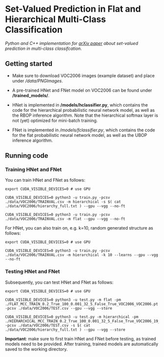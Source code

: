 # Set-Valued Prediction in Flat and Hierarchical Multi-Class Classification

*Python and C++ implementation for [arXiv paper](https://arxiv.org/abs/1906.08129) about set-valued prediction in multi-class classifcation.*

## Getting started

* Make sure to download VOC2006 images (example dataset) and place under */data/PNGImages*.

* A pre-trained HNet and FNet model on VOC2006 can be found under **/trained_models/**.

* HNet is implemented in **/models/hclassifier.py**, which contains the code for the hierarchical probabilistic neural network model, as well as the RBOP
inference algorithm. Note that the hierarchical softmax layer is not (yet) optimized for mini-batch training. 

* FNet is implemented in */models/fclassifier.py*, which contains the 
code for the flat probabilistic neural network model, as well as the UBOP 
inference algorithm.

## Running code 

### Training HNet and FNet

You can train HNet and FNet as follows:

```
export CUDA_VISIBLE_DEVICES=0 # use GPU

CUDA_VISIBLE_DEVICES=0 python3 -u train.py -pcsv ./data/VOC2006/TRAINVAL.csv -m hierarchical -s $( cat ./data/VOC2006/hierarchy_full.txt ) --gpu --vgg --no-ft 

CUDA_VISIBLE_DEVICES=0 python3 -u train.py -pcsv ./data/VOC2006/TRAINVAL.csv -m flat --gpu --vgg --no-ft 
```

For HNet, you can also train on, e.g. k=10, random generated structure as follows:

```
export CUDA_VISIBLE_DEVICES=0 # use GPU

CUDA_VISIBLE_DEVICES=0 python3 -u train.py -pcsv ./data/VOC2006/TRAINVAL.csv -m hierarchical -k 10 --learns --gpu --vgg --no-ft 
```


### Testing HNet and FNet

Subsequently, you can test HNet and FNet as follows:

```
export CUDA_VISIBLE_DEVICES=0 # use GPU

CUDA_VISIBLE_DEVICES=0 python3 -u test.py -m flat -pm ./FLAT_MCC_TRAIN_0.2_True_100_0.001_32_5_False_True_VOC2006_VOC2006.pt -pcsv ./data/VOC2006/TEST.csv --gpu --vgg --store 

CUDA_VISIBLE_DEVICES=0 python3 -u test.py -m hierarchical -pm ./HIERARCHICAL_MCC_TRAIN_0.2_True_100_0.001_32_5_False_True_VOC2006_19_False_0_VOC2006.pt -pcsv ./data/VOC2006/TEST.csv -s $( cat ./data/VOC2006/hierarchy_full.txt ) --gpu --vgg --store 
```

**Important**: make sure to first train HNet and FNet before testing, as trained models need to be provided. After training, trained models are automatically saved to the working directory. 
